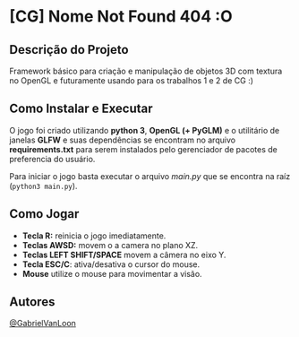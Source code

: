 # [CG] Nome Not Found 404 :O

## Descrição do Projeto

Framework básico para criação e manipulação de objetos 3D com textura no OpenGL e futuramente usando para os trabalhos 1 e 2 de CG :)

## Como Instalar e Executar

O jogo foi criado utilizando **python 3**, **OpenGL (+ PyGLM)** e o utilitário de janelas **GLFW** e suas dependências se encontram no arquivo **requirements.txt** para serem instalados pelo gerenciador de pacotes de preferencia do usuário.

Para iniciar o jogo basta executar o arquivo *main.py* que se encontra na raíz (`python3 main.py`).

## Como Jogar

- **Tecla R:** reinicia o jogo imediatamente.
- **Teclas AWSD:** movem o a camera no plano XZ.
- **Teclas LEFT SHIFT/SPACE** movem a câmera no eixo Y.
- **Tecla ESC/C**: ativa/desativa o cursor do mouse.
- **Mouse** utilize o mouse para movimentar a visão.

## Autores

[@GabrielVanLoon](https://github.com/GabrielVanLoon)
